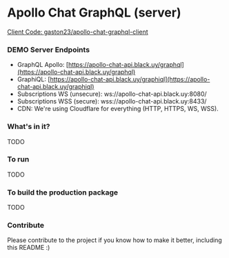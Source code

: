 # Apollo Chat GraphQL (server)

[Client Code: gaston23/apollo-chat-graphql-client](http://github.com/gaston23/apollo-chat-graphql-client)

### DEMO Server Endpoints

- GraphQL Apollo: [https://apollo-chat-api.black.uy/graphql](https://apollo-chat-api.black.uy/graphql)
- GraphiQL: [https://apollo-chat-api.black.uy/graphiql](https://apollo-chat-api.black.uy/graphiql)
- Subscriptions WS (unsecure): ws://apollo-chat-api.black.uy:8080/
- Subscriptions WSS (secure): wss://apollo-chat-api.black.uy:8433/
- CDN: We're using Cloudflare for everything (HTTP, HTTPS, WS, WSS).

### What's in it?
TODO

### To run
TODO

### To build the production package
TODO

### Contribute
Please contribute to the project if you know how to make it better, including this README :)
